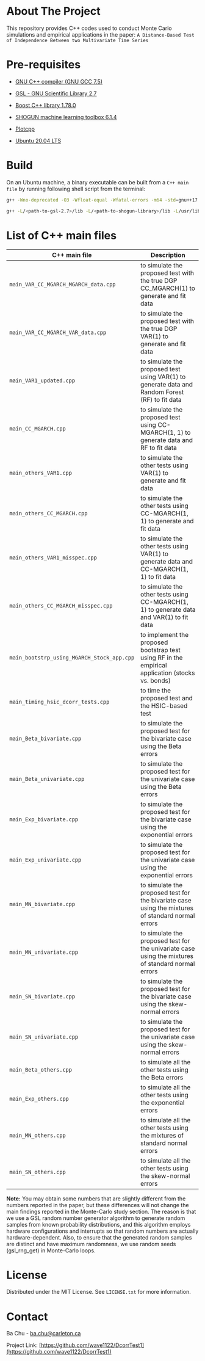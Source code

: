 # About The Project

This repository provides C++ codes used to conduct Monte Carlo simulations and empirical applications in the paper: `A Distance-Based Test of Independence Between two Multivariate Time Series`

# Pre-requisites

* [GNU C++ compiler (GNU GCC 7.5)](https://gcc.gnu.org/)

* [GSL - GNU Scientific Library 2.7](https://www.gnu.org/software/gsl/)

* [Boost C++ library 1.78.0](https://www.boost.org/)

* [SHOGUN machine learning toolbox 6.1.4](https://www.shogun-toolbox.org/)

* [Plotcpp](https://github.com/Kolkir/plotcpp)

* [Ubuntu 20.04 LTS](https://ubuntu.com/)

  

# Build

On an Ubuntu machine, a binary executable can be built from a `C++ main file` by running following shell script from the terminal:

```sh
g++ -Wno-deprecated -O3 -Wfloat-equal -Wfatal-errors -m64 -std=gnu++17 -fopenmp -lshogun -lspdlog -lboost_thread -Wunknown-pragmas -Wall -Waggressive-loop-optimizations -mavx2 -march=native -I/<path-to-the-folder-containing-source-codes>/ -I/usr/include -I/usr/lib/gcc/x86_64-linux-gnu/4.9.3/include -I/<path-to-plotcpp-library> -I/<path-to-gsl-2.7>/include -I/<path-to-shogun-library>/include -I/usr/include/eigen3 -I/usr/local/include -c/<path-to-the-folder-containing-source-codes>/<main file with extension *.cpp> -o .objs/main.o

g++ -L/<path-to-gsl-2.7>/lib -L/<path-to-shogun-library>/lib -L/usr/lib/x86_64-linux-gnu -L/usr/lib -o <name-of-the-binary-to-be-built> .objs/main.o  -fopenmp -O3 -m64 -lshogun -lspdlog  -lgsl -lgslcblas -lm
```

# List of C++ main files

| C++ main file                              | Description                                                  |
| ------------------------------------------ | ------------------------------------------------------------ |
| `main_VAR_CC_MGARCH_MGARCH_data.cpp`       | to simulate the proposed test with the true DGP CC_MGARCH(1) to generate and fit data |
| `main_VAR_CC_MGARCH_VAR_data.cpp`          | to simulate the proposed test with the true DGP VAR(1) to generate and fit data |
| `main_VAR1_updated.cpp`                    | to simulate the proposed test using VAR(1) to generate data and Random Forest (RF) to fit data |
| `main_CC_MGARCH.cpp`                       | to simulate the proposed test using CC-MGARCH(1, 1) to generate data and RF to fit data |
| `main_others_VAR1.cpp`                     | to simulate the other tests using VAR(1) to generate and fit data |
| `main_others_CC_MGARCH.cpp`                | to simulate the other tests using CC-MGARCH(1, 1) to generate and fit data |
| `main_others_VAR1_misspec.cpp`             | to simulate the other tests using VAR(1) to generate data and CC-MGARCH(1, 1) to fit data |
| `main_others_CC_MGARCH_misspec.cpp`        | to simulate the other tests using CC-MGARCH(1, 1) to generate data and VAR(1) to fit data |
| `main_bootstrp_using_MGARCH_Stock_app.cpp` | to implement the proposed bootstrap test using RF in the empirical application (stocks vs. bonds) |
| `main_timing_hsic_dcorr_tests.cpp`         | to time the proposed test and the HSIC-based test            |
| `main_Beta_bivariate.cpp`                  | to simulate the proposed test for the bivariate case using the Beta errors |
| `main_Beta_univariate.cpp`                 | to simulate the proposed test for the univariate case using the Beta errors |
| `main_Exp_bivariate.cpp`                   | to simulate the proposed test for the bivariate case using the exponential errors |
| `main_Exp_univariate.cpp`                  | to simulate the proposed test for the univariate case using the exponential errors |
| `main_MN_bivariate.cpp`                    | to simulate the proposed test for the bivariate case using the mixtures of standard normal errors |
| `main_MN_univariate.cpp`                   | to simulate the proposed test for the univariate case using the mixtures of standard normal errors |
| `main_SN_bivariate.cpp`                    | to simulate the proposed test for the bivariate case using the skew-normal errors |
| `main_SN_univariate.cpp`                   | to simulate the proposed test for the univariate case using the skew-normal errors |
| `main_Beta_others.cpp`                     | to simulate all the other tests using the Beta errors        |
| `main_Exp_others.cpp`                      | to simulate all the other tests using the exponential errors |
| `main_MN_others.cpp`                       | to simulate all the other tests using the mixtures of standard normal errors |
| `main_SN_others.cpp`                       | to simulate all the other tests using the skew-normal errors |

**Note:** You may obtain some numbers that are slightly different from the numbers reported in the paper, but these differences will not change the main findings reported in the Monte-Carlo study section. The reason is that we use a GSL random number generator algorithm to generate random samples from known probability distributions, and this algorithm employs hardware configurations and interrupts so that random numbers are actually hardware-dependent. Also, to ensure that the generated random samples are distinct and have maximum randomness, we use random seeds (gsl_rng_get) in Monte-Carlo loops.

# License

Distributed under the MIT License. See `LICENSE.txt` for more information.

# Contact

Ba Chu -  [ba.chu@carleton.ca](mailto:ba.chu@carleton.ca)

Project Link: [https://github.com/wave1122/DcorrTest1](https://github.com/wave1122/DcorrTest1)
